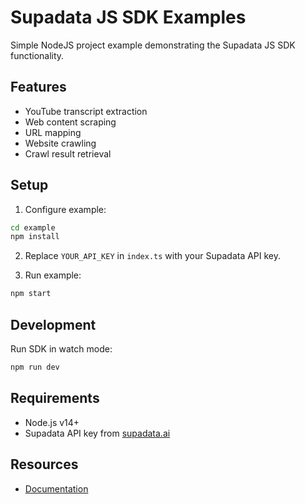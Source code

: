 # Supadata JS SDK Examples

Simple NodeJS project example demonstrating the Supadata JS SDK functionality.

## Features

- YouTube transcript extraction
- Web content scraping
- URL mapping
- Website crawling
- Crawl result retrieval

## Setup

1. Configure example:

```bash
cd example
npm install
```

2. Replace `YOUR_API_KEY` in `index.ts` with your Supadata API key.

3. Run example:

```bash
npm start
```

## Development

Run SDK in watch mode:

```bash
npm run dev
```

## Requirements

- Node.js v14+
- Supadata API key from [supadata.ai](https://supadata.ai)

## Resources

- [Documentation](https://supadata.ai/documentation)
